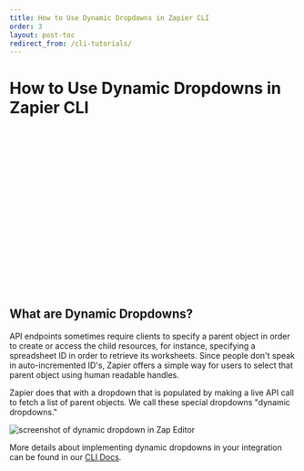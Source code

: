```yaml
---
title: How to Use Dynamic Dropdowns in Zapier CLI
order: 3
layout: post-toc
redirect_from: /cli-tutorials/
---
```


# How to Use Dynamic Dropdowns in Zapier CLI  

<script src="https://fast.wistia.com/embed/medias/q9u484vkoc.jsonp" async></script><script src="https://fast.wistia.com/assets/external/E-v1.js" async></script><div class="wistia_responsive_padding" style="padding:56.25% 0 0 0;position:relative;"><div class="wistia_responsive_wrapper" style="height:100%;left:0;position:absolute;top:0;width:100%;"><div class="wistia_embed wistia_async_q9u484vkoc seo=false videoFoam=true" style="height:100%;position:relative;width:100%"><div class="wistia_swatch" style="height:100%;left:0;opacity:0;overflow:hidden;position:absolute;top:0;transition:opacity 200ms;width:100%;"><img src="https://fast.wistia.com/embed/medias/q9u484vkoc/swatch" style="filter:blur(5px);height:100%;object-fit:contain;width:100%;" alt="" onload="this.parentNode.style.opacity=1;" /></div></div></div></div>

## What are Dynamic Dropdowns?

API endpoints sometimes require clients to specify a parent object in order to create or access the child resources, for instance, specifying a spreadsheet ID in order to retrieve its worksheets. Since people don't speak in auto-incremented ID's, Zapier offers a simple way for users to select that parent object using human readable handles.

Zapier does that with a dropdown that is populated by making a live API call to fetch a list of parent objects. We call these special dropdowns "dynamic dropdowns."

![screenshot of dynamic dropdown in Zap Editor](https://cdn.zapier.com/storage/photos/dd31fa761e0cf9d0abc9b50438f95210.png)  

More details about implementing dynamic dropdowns in your integration can be found in our [CLI Docs](https://github.com/zapier/zapier-platform-cli#dynamic-dropdowns).
